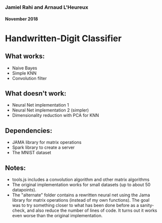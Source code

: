 ### Jamiel Rahi and Arnaud L'Heureux  
#### November 2018  

# Handwritten-Digit Classifier

## What works:

* Naive Bayes
* Simple KNN
* Convolution filter

## What doesn't work:

* Neural Net implementation 1
* Neural Net implementation 2 (simpler)
* Dimensionality reduction with PCA for KNN


## Dependencies:

* JAMA library for matrix operations
* Spark library to create a server
* The MNIST dataset

## Notes:

* tools.js includes a convolution algorithm and other matrix algorithms
* The original implementation works for small datasets (up to about 50 datapoints).
* The "alternate" folder contains a rewritten neural net using the Jama library for matrix operations (instead of my own functions). The goal was to try something closer to what has been done before as a sanity-check, and also reduce the number of lines of code. It turns out it works even worse than the original implementation.

